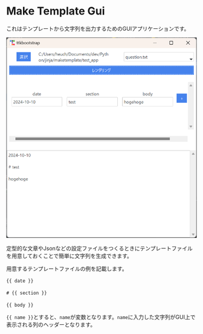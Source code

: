 # Make Template Gui

これはテンプレートから文字列を出力するためのGUIアプリケーションです。

![img.png](./doc/img/gui.png)

定型的な文章やJsonなどの設定ファイルをつくるときにテンプレートファイルを用意しておくことで簡単に文字列を生成できます。

用意するテンプレートファイルの例を記載します。

```
{{ date }}

# {{ section }}

{{ body }}
```

`{{ name }}`とすると、`name`が変数となります。`name`に入力した文字列がGUI上で表示される列のヘッダーとなります。
